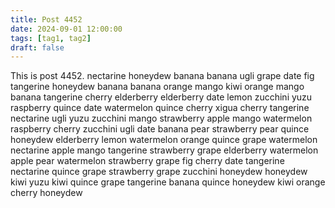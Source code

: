 ```yaml
---
title: Post 4452
date: 2024-09-01 12:00:00
tags: [tag1, tag2]
draft: false
---
```

This is post 4452.
nectarine
honeydew
banana
banana
ugli
grape
date
fig
tangerine
honeydew
banana
banana
orange
mango
kiwi
orange
mango
banana
tangerine
cherry
elderberry
elderberry
date
lemon
zucchini
yuzu
raspberry
quince
date
watermelon
quince
cherry
xigua
cherry
tangerine
nectarine
ugli
yuzu
zucchini
mango
strawberry
apple
mango
watermelon
raspberry
cherry
zucchini
ugli
date
banana
pear
strawberry
pear
quince
honeydew
elderberry
lemon
watermelon
orange
quince
grape
watermelon
nectarine
apple
mango
tangerine
strawberry
grape
elderberry
watermelon
apple
pear
watermelon
strawberry
grape
fig
cherry
date
tangerine
nectarine
quince
grape
strawberry
grape
zucchini
honeydew
honeydew
kiwi
yuzu
kiwi
quince
grape
tangerine
banana
quince
honeydew
kiwi
orange
cherry
honeydew

